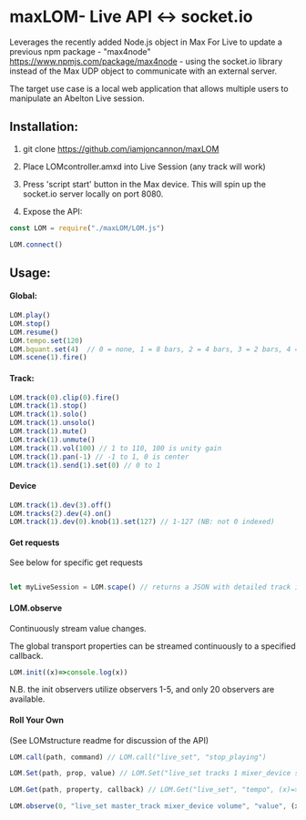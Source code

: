 
# maxLOM- Live API <-> socket.io 

Leverages the recently added Node.js object in Max For Live to update a previous npm package - "max4node" https://www.npmjs.com/package/max4node - using the socket.io library instead of the Max UDP object to communicate with an external server.

The target use case is a local web application that allows multiple users to manipulate an Abelton Live session. 

## Installation:

1. git clone https://github.com/iamjoncannon/maxLOM

2. Place LOMcontroller.amxd into Live Session (any track will work)

3. Press 'script start' button in the Max device. This will spin up the socket.io server locally on port 8080.

4. Expose the API:

```Javascript
const LOM = require("./maxLOM/LOM.js")

LOM.connect()
```

## Usage:

#### Global:

```Javascript
LOM.play()
LOM.stop()
LOM.resume() 
LOM.tempo.set(120)
LOM.bquant.set(4)  // 0 = none, 1 = 8 bars, 2 = 4 bars, 3 = 2 bars, 4 = 1 bar
LOM.scene(1).fire()
```

#### Track:

```Javascript
LOM.track(0).clip(0).fire()
LOM.track(1).stop()
LOM.track(1).solo()
LOM.track(1).unsolo()
LOM.track(1).mute()
LOM.track(1).unmute()
LOM.track(1).vol(100) // 1 to 110, 100 is unity gain
LOM.track(1).pan(-1) // -1 to 1, 0 is center
LOM.track(1).send(1).set(0) // 0 to 1
```

#### Device
```Javascript
LOM.track(1).dev(3).off()
LOM.tracks(2).dev(4).on()
LOM.track(1).dev(0).knob(1).set(127) // 1-127 (NB: not 0 indexed)
```

#### Get requests

See below for specific get requests

```Javascript

let myLiveSession = LOM.scape() // returns a JSON with detailed track information, including all track names, clip names, scene numbers, devices, and device parameter names

```

#### LOM.observe

Continuously stream value changes. 

The global transport properties can be streamed continuously to a specified callback.

```Javascript
LOM.init((x)=>console.log(x))
```

N.B. the init observers utilize observers 1-5, and only 20 observers are available. 

#### Roll Your Own 

(See LOMstructure readme for discussion of the API)

```Javascript
LOM.call(path, command) // LOM.call("live_set", "stop_playing")

LOM.Set(path, prop, value) // LOM.Set("live_set tracks 1 mixer_device sends 1", "value", 0)

LOM.Get(path, property, callback) // LOM.Get("live_set", "tempo", (x)=> console.log(x))

LOM.observe(0, "live_set master_track mixer_device volume", "value", (x)=>console.log(x))
```
